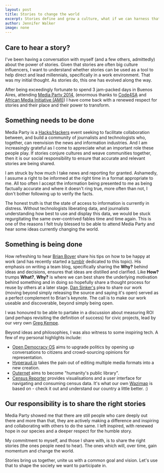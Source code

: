 ```yaml
---
layout: post
title: Stories to change the world
excerpt: Stories define and grow a culture, what if we can harness that power and use them to change the world?
author: Jennifer Walker
image: none
---
```


Care to hear a story?
---------------------

I've been having a conversation with myself (and a few others, admittedly) about the power of stories. Given that stories are often big culture influencers, I want to understand whether stories can be used as a tool to help direct and lead millennials, specifically in a work environment. That was my initial thought. As stories do, this one has evolved along the way.

After being exceedingly fortunate to spend 3 jam-packed days in Buenos Aires, attending [Media Party 2014](http://mediaparty.info/2014/), (enormous thanks to [Code4SA](http://www.code4sa.org/) and [African Media Initiative (AMI)](http://africanmediainitiative.org/)) I have come back with a renewed respect for stories and their place and their power to transform. 

Something needs to be done
--------------------------

Media Party is a [Hacks/Hackers](http://hackshackers.com/) event seeking to 
facilitate collaboration between, and build a community of journalists and technologists who, together, can reenvision the news and information industries. And I am increasingly grateful as I come to appreciate what an important role these people play. If stories conjure cultures and weave communities together, then it is our social responsibility to ensure that accurate and relevant stories are being shared. 

I am struck by how much I take news and reporting for granted. Ashamedly, I assume a right to be informed at the right time in a format appropriate to me. All too often I accept the information being presented to me as being factually accurate and where it doesn't ring true, more often than not, I don't bother following up to verify the facts. 

The honest truth is that the state of access to information is currently in distress. Without technologists liberating data, and journalists understanding how best to use and display this data, we would be stuck regurgitating the same over-contrived fables time and time again. This is one of the reasons I felt truly blessed to be able to attend Media Party and hear some ideas currently changing the world. 

Something is being done
-----------------------

How refreshing to hear [Brian Boyer](https://twitter.com/brianboyer) share his tips on how to be happy at work (and has recently started a [tumblr](http://happyhacks.tumblr.com/) dedicated to this topic). His emphasis on writing a team blog, specifically sharing the **Why?** behind ideas and decisions, ensures that ideas are distilled and clarified. Like **How?** trumps **What?**, **Why?** is where we can best share the underlying motivation behind something and in doing so hopefully share a thought process for reuse by others at a later stage. [Dan Sinker's](https://twitter.com/dansinker) plea to share our work (moving beyond simply releasing the source and saying it's open) served as a perfect complement to Brian's keynote. The call is to make our work useable and discoverable, beyond simply being open.

I was honoured to be able to partake in a discussion about measuring ROI (and perhaps revisiting the definition of success) for civic projects, lead by our very own [Greg Kempe](https://twitter.com/longhotsummer).   

Beyond ideas and philosophies, I was also witness to some inspiring tech. A few of my personal highlights include:

* [Open Democracy OS](http://democracyos.org/) aims to upgrade politics by opening up conversations to citizens and crowd-sourcing opinions for representation. 
* [Hyperaud.io](http://hyperaud.io/) takes the pain out of editing multiple media formats into a new creation.
* [Outernet](https://www.outernet.is/) aims to become "humanity's public library".
* [Census Reporter](http://censusreporter.org/) provides visualisations and a user interface for navigating and consuming census data. It's what our own [Wazimap](http://wazimap.co.za/) is based on - check it out and understand our country a little better. :)

Our responsibility is to share the right stories
------------------------------------------------

Media Party showed me that there are still people who care deeply out there and more than that, they are actively making a difference and inspiring and collaborating with others to do the same. I left inspired, with renewed hope in our species and a deeper respect for the humble story.

My commitment to myself, and those I share with, is to share the right stories (the ones people need to hear). The ones which will, over time, gain momentum and change the world.

Stories bring us together, unite us with a common goal and vision. Let's use that to shape the society we want to participate in.
